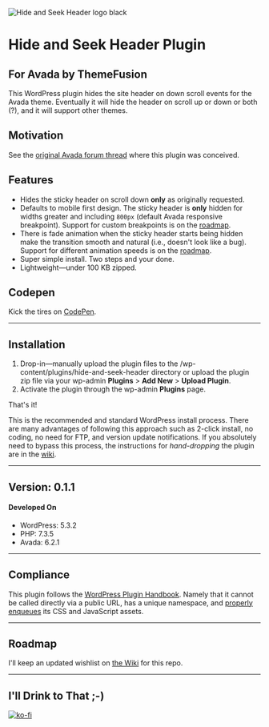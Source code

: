 ![Hide and Seek Header logo black]( https://marklchaves.files.wordpress.com/2020/03/hide-and-seek-header-logo-black-1280w.png)

# Hide and Seek Header Plugin

## For Avada by ThemeFusion

This WordPress plugin hides the site header on down scroll events for the Avada theme. Eventually it will hide the header on scroll up or down or both (?), and it will support other themes.

## Motivation

See the [original Avada forum thread](https://theme-fusion.com/forums/topic/avada-sticky-header-on-scroll-up-only/) where this plugin was conceived.

## Features

- Hides the sticky header on scroll down **only** as originally requested.
- Defaults to mobile first design. The sticky header is **only** hidden for widths greater and including `800px` (default Avada responsive breakpoint). Support for custom breakpoints is on the [roadmap](https://github.com/marklchaves/hide-and-seek-header/wiki).
- There is fade animation when the sticky header starts being hidden make the transition smooth and natural (i.e., doesn't look like a bug). Support for different animation speeds is on the [roadmap](https://github.com/marklchaves/hide-and-seek-header/wiki).
- Super simple install. Two steps and your done.
- Lightweight&mdash;under 100 KB zipped.

## Codepen

Kick the tires on [CodePen](https://codepen.io/marklchaves/pen/RwNOVzQ).

---

## Installation

1. Drop-in&mdash;manually upload the plugin files to the /wp-content/plugins/hide-and-seek-header directory or upload the plugin zip file via your wp-admin **Plugins** > **Add New** > **Upload Plugin**.
2. Activate the plugin through the wp-admin **Plugins** page.

That's it!

This is the recommended and standard WordPress install process. There are many advantages of following this approach such as 2-click install, no coding, no need for FTP, and version update notifications. If you absolutely need to bypass this process, the instructions for _hand-dropping_ the plugin are in the [wiki](https://github.com/marklchaves/hide-and-seek-header/wiki/#hand-drop-instructions).

---

## Version: 0.1.1

#### Developed On

- WordPress: 5.3.2
- PHP: 7.3.5
- Avada: 6.2.1

---

## Compliance

This plugin follows the [WordPress Plugin Handbook](https://developer.wordpress.org/plugins/). Namely that it cannot be called directly via a public URL, has a unique namespace, and [properly enqueues](https://developer.wordpress.org/plugins/javascript/enqueuing/) its CSS and JavaScript assets.

---

## Roadmap

I'll keep an updated wishlist on [the Wiki](https://github.com/marklchaves/hide-and-seek-header/wiki) for this repo.

---

## I'll Drink to That ;-)

[![ko-fi](https://www.ko-fi.com/img/githubbutton_sm.svg)](https://ko-fi.com/D1D7YARD)
